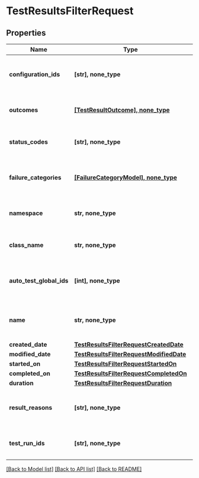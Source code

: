 # TestResultsFilterRequest


## Properties
Name | Type | Description | Notes
------------ | ------------- | ------------- | -------------
**configuration_ids** | **[str], none_type** | Specifies a test result configuration IDs to search for | [optional] 
**outcomes** | [**[TestResultOutcome], none_type**](TestResultOutcome.md) | Specifies a test result outcomes to search for | [optional] 
**status_codes** | **[str], none_type** | Specifies a test result status codes to search for | [optional] 
**failure_categories** | [**[FailureCategoryModel], none_type**](FailureCategoryModel.md) | Specifies a test result failure categories to search for | [optional] 
**namespace** | **str, none_type** | Specifies a test result namespace to search for | [optional] 
**class_name** | **str, none_type** | Specifies a test result class name to search for | [optional] 
**auto_test_global_ids** | **[int], none_type** | Specifies an autotest global IDs to search results for | [optional] 
**name** | **str, none_type** | Specifies an autotest name to search results for | [optional] 
**created_date** | [**TestResultsFilterRequestCreatedDate**](TestResultsFilterRequestCreatedDate.md) |  | [optional] 
**modified_date** | [**TestResultsFilterRequestModifiedDate**](TestResultsFilterRequestModifiedDate.md) |  | [optional] 
**started_on** | [**TestResultsFilterRequestStartedOn**](TestResultsFilterRequestStartedOn.md) |  | [optional] 
**completed_on** | [**TestResultsFilterRequestCompletedOn**](TestResultsFilterRequestCompletedOn.md) |  | [optional] 
**duration** | [**TestResultsFilterRequestDuration**](TestResultsFilterRequestDuration.md) |  | [optional] 
**result_reasons** | **[str], none_type** | Specifies result reasons for searching test results | [optional] 
**test_run_ids** | **[str], none_type** | Specifies a test result test run IDs to search for | [optional] 

[[Back to Model list]](../README.md#documentation-for-models) [[Back to API list]](../README.md#documentation-for-api-endpoints) [[Back to README]](../README.md)


